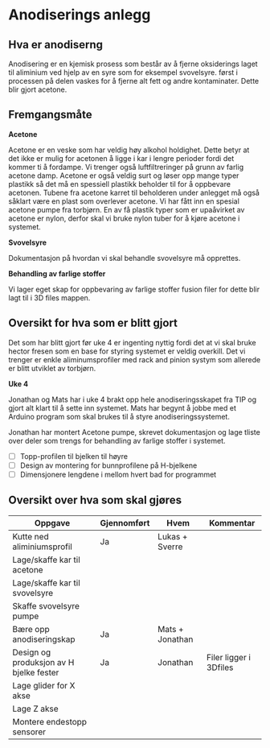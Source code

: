 # Anodiserings anlegg

## Hva er anodiserng

Anodisering er en kjemisk prosess som består av å fjerne oksiderings laget til aliminium ved hjelp av en syre som for eksempel svovelsyre. først i processen på delen vaskes for å fjerne alt fett og andre kontaminater. Dette blir gjort acetone.

## Fremgangsmåte

**Acetone**

Acetone er en veske som har veldig høy alkohol holdighet. Dette betyr at det ikke er mulig for acetonen å ligge i kar i lengre perioder fordi det kommer ti å fordampe. Vi trenger også luftfiltreringer på grunn av farlig acetone damp. Acetone er også veldig surt og løser opp mange typer plastikk så det må en spessiell plastikk beholder til for å oppbevare acetonen. Tubene fra acetone karret til beholderen under anlegget må også såklart være en plast som overlever acetone. Vi har fått inn en spesial acetone pumpe fra torbjørn. En av få plastik typer som er upaåvirket av acetone er nylon, derfor skal vi bruke nylon tuber for å kjøre acetone i systemet.

**Svovelsyre**

Dokumentasjon på hvordan vi skal behandle svovelsyre må opprettes.

**Behandling av farlige stoffer**

Vi lager eget skap for oppbevaring av farlige stoffer fusion filer for dette blir lagt til i 3D files mappen.

## Oversikt for hva som er blitt gjort

Det som har blitt gjort før uke 4 er ingenting nyttig fordi det at vi skal bruke hector fresen som en base for styring systemet er veldig overkill. Det vi trenger er enkle aliminumsprofiler med rack and pinion systym som allerede er blitt utviklet av torbjørn.

**Uke 4**

Jonathan og Mats har i uke 4 brakt opp hele anodiseringsskapet fra TIP og gjort alt klart til å sette inn systemet. Mats har begynt å jobbe med et Arduino program som skal brukes til å styre anodiseringssystemet.

Jonathan har montert Acetone pumpe, skrevet dokumentasjon og lage tliste over deler som trengs for behandling av farlige stoffer i systemet.

- [ ] Topp-profilen til bjelken til høyre
- [ ] Design av montering for bunnprofilene på H-bjelkene
- [ ] Dimensjonere lengdene i mellom hvert bad for programmet

## Oversikt over hva som skal gjøres

| Oppgave | Gjennomført | Hvem | Kommentar |
| ----------- | ----------- |---------|--------|
| Kutte ned aliminiumsprofil | Ja | Lukas + Sverre |
| Lage/skaffe kar til acetone |||
| Lage/skaffe kar til svovelsyre |||
| Skaffe svovelsyre pumpe |||
| Bære opp anodiseringskap | Ja | Mats + Jonathan |
| Design og produksjon av H bjelke fester | Ja | Jonathan | Filer ligger i 3Dfiles |
| Lage glider for X akse |||
| Lage Z akse |||
| Montere endestopp sensorer|||

